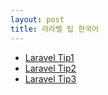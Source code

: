 ```yaml
---
layout: post
title: 라라벨 팁 한국어
---
```




* [Laravel Tip1](https://laravel-tips.kkame.net/)
* [Laravel Tip2](https://silnex.github.io/blog/laravel-eloquent-tips-tricks/)
* [Laravel Tip3](https://pronist.dev/m/142)
